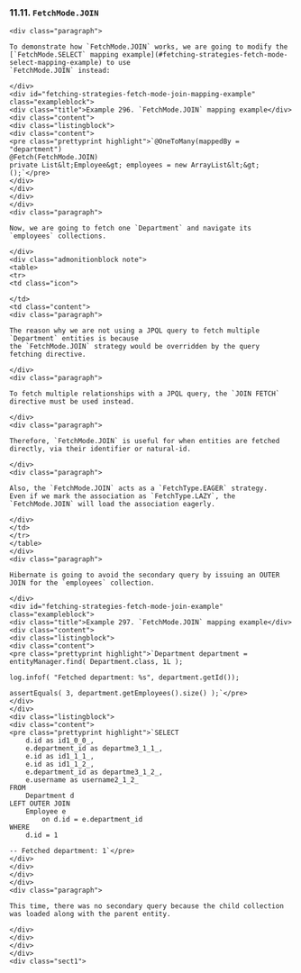  ### 11.11. `FetchMode.JOIN`

    <div class="paragraph">

    To demonstrate how `FetchMode.JOIN` works, we are going to modify the [`FetchMode.SELECT` mapping example](#fetching-strategies-fetch-mode-select-mapping-example) to use
    `FetchMode.JOIN` instead:

    </div>
    <div id="fetching-strategies-fetch-mode-join-mapping-example" class="exampleblock">
    <div class="title">Example 296. `FetchMode.JOIN` mapping example</div>
    <div class="content">
    <div class="listingblock">
    <div class="content">
    <pre class="prettyprint highlight">`@OneToMany(mappedBy = "department")
    @Fetch(FetchMode.JOIN)
    private List&lt;Employee&gt; employees = new ArrayList&lt;&gt;();`</pre>
    </div>
    </div>
    </div>
    </div>
    <div class="paragraph">

    Now, we are going to fetch one `Department` and navigate its `employees` collections.

    </div>
    <div class="admonitionblock note">
    <table>
    <tr>
    <td class="icon">

    </td>
    <td class="content">
    <div class="paragraph">

    The reason why we are not using a JPQL query to fetch multiple `Department` entities is because
    the `FetchMode.JOIN` strategy would be overridden by the query fetching directive.

    </div>
    <div class="paragraph">

    To fetch multiple relationships with a JPQL query, the `JOIN FETCH` directive must be used instead.

    </div>
    <div class="paragraph">

    Therefore, `FetchMode.JOIN` is useful for when entities are fetched directly, via their identifier or natural-id.

    </div>
    <div class="paragraph">

    Also, the `FetchMode.JOIN` acts as a `FetchType.EAGER` strategy.
    Even if we mark the association as `FetchType.LAZY`, the `FetchMode.JOIN` will load the association eagerly.

    </div>
    </td>
    </tr>
    </table>
    </div>
    <div class="paragraph">

    Hibernate is going to avoid the secondary query by issuing an OUTER JOIN for the `employees` collection.

    </div>
    <div id="fetching-strategies-fetch-mode-join-example" class="exampleblock">
    <div class="title">Example 297. `FetchMode.JOIN` mapping example</div>
    <div class="content">
    <div class="listingblock">
    <div class="content">
    <pre class="prettyprint highlight">`Department department = entityManager.find( Department.class, 1L );

    log.infof( "Fetched department: %s", department.getId());

    assertEquals( 3, department.getEmployees().size() );`</pre>
    </div>
    </div>
    <div class="listingblock">
    <div class="content">
    <pre class="prettyprint highlight">`SELECT
        d.id as id1_0_0_,
        e.department_id as departme3_1_1_,
        e.id as id1_1_1_,
        e.id as id1_1_2_,
        e.department_id as departme3_1_2_,
        e.username as username2_1_2_
    FROM
        Department d
    LEFT OUTER JOIN
        Employee e
            on d.id = e.department_id
    WHERE
        d.id = 1

    -- Fetched department: 1`</pre>
    </div>
    </div>
    </div>
    </div>
    <div class="paragraph">

    This time, there was no secondary query because the child collection was loaded along with the parent entity.

    </div>
    </div>
    </div>
    </div>
    <div class="sect1">